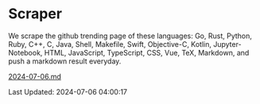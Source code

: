 # Scraper

We scrape the github trending page of these languages: Go, Rust, Python, Ruby, C++, C, Java, Shell, Makefile, Swift, Objective-C, Kotlin, Jupyter-Notebook, HTML, JavaScript, TypeScript, CSS, Vue, TeX, Markdown, and push a markdown result everyday.

[2024-07-06.md](https://github.com/yangwenmai/github-trending-backup/blob/master/2024-07-06.md)

Last Updated: 2024-07-06 04:00:17